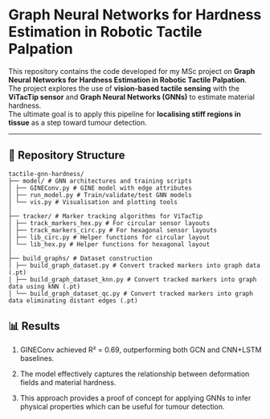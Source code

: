 # Graph Neural Networks for Hardness Estimation in Robotic Tactile Palpation

This repository contains the code developed for my MSc project on **Graph Neural Networks for Hardness Estimation in Robotic Tactile Palpation**.  
The project explores the use of **vision-based tactile sensing** with the **ViTacTip sensor** and **Graph Neural Networks (GNNs)** to estimate material hardness.  
The ultimate goal is to apply this pipeline for **localising stiff regions in tissue** as a step toward tumour detection.

---

## 📂 Repository Structure
```
tactile-gnn-hardness/
├── model/ # GNN architectures and training scripts
│ ├── GINEConv.py # GINE model with edge attributes
│ ├── run_model.py # Train/validate/test GNN models
│ └── vis.py # Visualisation and plotting tools
│
├── tracker/ # Marker tracking algorithms for ViTacTip
│ ├── track_markers_hex.py # For circular sensor layouts
│ ├── track_markers_circ.py # For hexagonal sensor layouts
│ ├── lib_circ.py # Helper functions for circular layout 
│ └── lib_hex.py # Helper functions for hexagonal layout 
│
├── build_graphs/ # Dataset construction
│ ├── build_graph_dataset.py # Convert tracked markers into graph data (.pt)
│ ├── build_graph_dataset_knn.py # Convert tracked markers into graph data using kNN (.pt)
│ └── build_graph_dataset_qc.py # Convert tracked markers into graph data eliminating distant edges (.pt)

```
## 📊 Results

1) GINEConv achieved R² = 0.69, outperforming both GCN and CNN+LSTM baselines.

2) The model effectively captures the relationship between deformation fields and material hardness.

3) This approach provides a proof of concept for applying GNNs to infer physical properties which can be useful for tumour detection.
